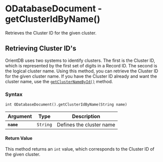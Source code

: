 
# ODatabaseDocument - getClusterIdByName()

Retrieves the Cluster ID for the given cluster.

## Retrieving Cluster ID's

OrientDB uses two systems to identify clusters.  The first is the Cluster ID, which is represented by the first set of digits in a Record ID.  The second is the logical cluster name.  Using this method, you can retrieve the Cluster ID for the given cluster name.  If you have the Cluster ID already and want the cluster name, use the [`getClusterNameById()`](getClusterNameById.md) method.

### Syntax

```
int ODatabaseDocument().getClusterIdByName(String name)
```

| Argument | Type | Description |
|---|---|---|
| **`name`** | `String` | Defines the cluster name |


#### Return Value

This method returns an `int` value, which corresponds to the Cluster ID of the given cluster.

